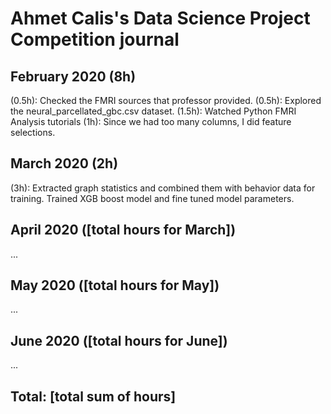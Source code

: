# Ahmet Calis's Data Science Project Competition journal

## February 2020 (8h)

(0.5h): Checked the FMRI sources that professor provided.
(0.5h): Explored the neural_parcellated_gbc.csv dataset.
(1.5h): Watched Python FMRI Analysis tutorials
(1h): Since we had too many columns, I did feature selections.

## March 2020 (2h)

(3h): Extracted graph statistics and combined them with behavior data for training. Trained XGB boost model and fine tuned model parameters. 



## April 2020 ([total hours for March])

...

## May 2020 ([total hours for May])

...

## June 2020 ([total hours for June])

...

## Total: [total sum of hours]
